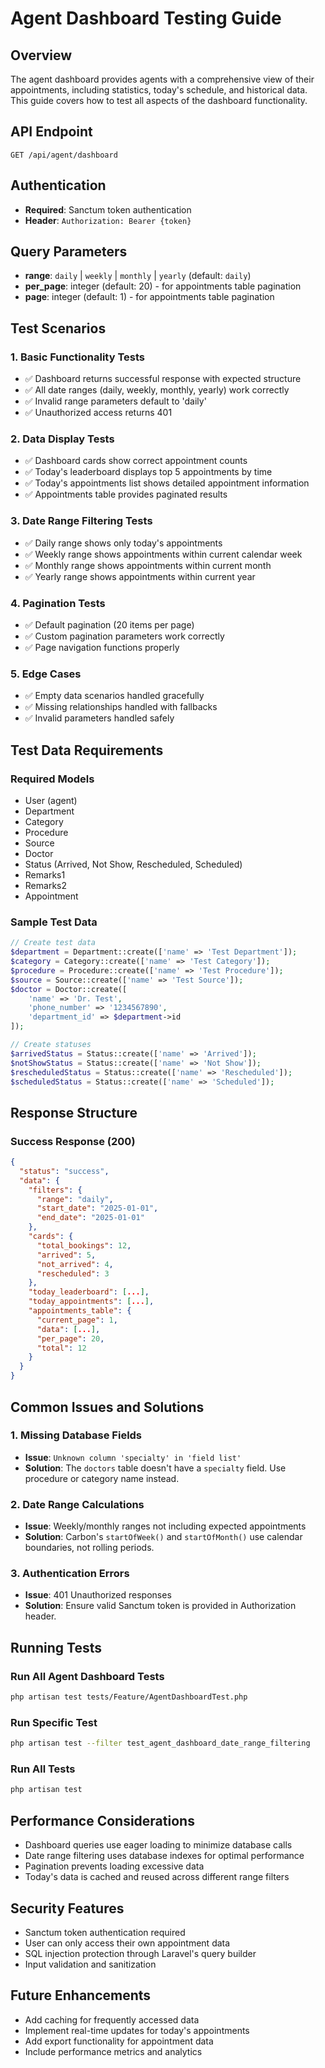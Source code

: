 # Agent Dashboard Testing Guide

## Overview
The agent dashboard provides agents with a comprehensive view of their appointments, including statistics, today's schedule, and historical data. This guide covers how to test all aspects of the dashboard functionality.

## API Endpoint
```
GET /api/agent/dashboard
```

## Authentication
- **Required**: Sanctum token authentication
- **Header**: `Authorization: Bearer {token}`

## Query Parameters
- **range**: `daily` | `weekly` | `monthly` | `yearly` (default: `daily`)
- **per_page**: integer (default: 20) - for appointments table pagination
- **page**: integer (default: 1) - for appointments table pagination

## Test Scenarios

### 1. Basic Functionality Tests
- ✅ Dashboard returns successful response with expected structure
- ✅ All date ranges (daily, weekly, monthly, yearly) work correctly
- ✅ Invalid range parameters default to 'daily'
- ✅ Unauthorized access returns 401

### 2. Data Display Tests
- ✅ Dashboard cards show correct appointment counts
- ✅ Today's leaderboard displays top 5 appointments by time
- ✅ Today's appointments list shows detailed appointment information
- ✅ Appointments table provides paginated results

### 3. Date Range Filtering Tests
- ✅ Daily range shows only today's appointments
- ✅ Weekly range shows appointments within current calendar week
- ✅ Monthly range shows appointments within current month
- ✅ Yearly range shows appointments within current year

### 4. Pagination Tests
- ✅ Default pagination (20 items per page)
- ✅ Custom pagination parameters work correctly
- ✅ Page navigation functions properly

### 5. Edge Cases
- ✅ Empty data scenarios handled gracefully
- ✅ Missing relationships handled with fallbacks
- ✅ Invalid parameters handled safely

## Test Data Requirements

### Required Models
- User (agent)
- Department
- Category
- Procedure
- Source
- Doctor
- Status (Arrived, Not Show, Rescheduled, Scheduled)
- Remarks1
- Remarks2
- Appointment

### Sample Test Data
```php
// Create test data
$department = Department::create(['name' => 'Test Department']);
$category = Category::create(['name' => 'Test Category']);
$procedure = Procedure::create(['name' => 'Test Procedure']);
$source = Source::create(['name' => 'Test Source']);
$doctor = Doctor::create([
    'name' => 'Dr. Test',
    'phone_number' => '1234567890',
    'department_id' => $department->id
]);

// Create statuses
$arrivedStatus = Status::create(['name' => 'Arrived']);
$notShowStatus = Status::create(['name' => 'Not Show']);
$rescheduledStatus = Status::create(['name' => 'Rescheduled']);
$scheduledStatus = Status::create(['name' => 'Scheduled']);
```

## Response Structure

### Success Response (200)
```json
{
  "status": "success",
  "data": {
    "filters": {
      "range": "daily",
      "start_date": "2025-01-01",
      "end_date": "2025-01-01"
    },
    "cards": {
      "total_bookings": 12,
      "arrived": 5,
      "not_arrived": 4,
      "rescheduled": 3
    },
    "today_leaderboard": [...],
    "today_appointments": [...],
    "appointments_table": {
      "current_page": 1,
      "data": [...],
      "per_page": 20,
      "total": 12
    }
  }
}
```

## Common Issues and Solutions

### 1. Missing Database Fields
- **Issue**: `Unknown column 'specialty' in 'field list'`
- **Solution**: The `doctors` table doesn't have a `specialty` field. Use procedure or category name instead.

### 2. Date Range Calculations
- **Issue**: Weekly/monthly ranges not including expected appointments
- **Solution**: Carbon's `startOfWeek()` and `startOfMonth()` use calendar boundaries, not rolling periods.

### 3. Authentication Errors
- **Issue**: 401 Unauthorized responses
- **Solution**: Ensure valid Sanctum token is provided in Authorization header.

## Running Tests

### Run All Agent Dashboard Tests
```bash
php artisan test tests/Feature/AgentDashboardTest.php
```

### Run Specific Test
```bash
php artisan test --filter test_agent_dashboard_date_range_filtering
```

### Run All Tests
```bash
php artisan test
```

## Performance Considerations

- Dashboard queries use eager loading to minimize database calls
- Date range filtering uses database indexes for optimal performance
- Pagination prevents loading excessive data
- Today's data is cached and reused across different range filters

## Security Features

- Sanctum token authentication required
- User can only access their own appointment data
- SQL injection protection through Laravel's query builder
- Input validation and sanitization

## Future Enhancements

- Add caching for frequently accessed data
- Implement real-time updates for today's appointments
- Add export functionality for appointment data
- Include performance metrics and analytics

